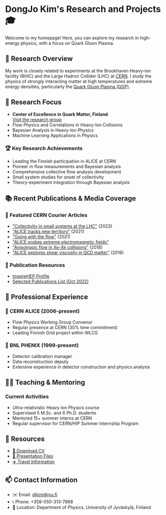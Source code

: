 # DongJo Kim's Research and Projects 🎓

Welcome to my homepage! Here, you can explore my research in high-energy physics, with a focus on Quark Gluon Plasma.

## 🔬 Research Overview

My work is closely related to experiments at the Brookhaven Heavy-ion facility (RHIC) and the Large Hadron Collider (LHC) at [CERN](http://www.cern.ch). I study the physics of strongly interacting matter at high temperatures and extreme energy densities, particularly the [Quark Gluon Plasma (QGP)](http://en.wikipedia.org/wiki/Quark-gluon_plasma).

## 🎯 Research Focus
- **Center of Excellence in Quark Matter, Finland**  
  [Visit the research group](https://www.jyu.fi/en/research-groups/centre-of-excellence-in-quark-matter)
- Flow Physics and Correlations in Heavy-Ion Collisions
- Bayesian Analysis in Heavy-Ion Physics
- Machine Learning Applications in Physics

### 🏆 Key Research Achievements
- Leading the Finnish participation in ALICE at CERN
- Pioneer in flow measurements and Bayesian analysis
- Comprehensive collective flow analysis development
- Small system studies for onset of collectivity
- Theory-experiment integration through Bayesian analysis

## 📚 Recent Publications & Media Coverage
### 📰 Featured CERN Courier Articles
- ["Collectivity in small systems at the LHC"](https://cerncourier.com/a/collectivity-in-small-systems-produced-at-the-lhc/) (2023)
- ["ALICE tracks new territory"](https://cerncourier.com/a/alice-tracks-new-territory/) (2021)
- ["Going with the flow"](https://cerncourier.com/a/going-with-the-flow/) (2021)
- ["ALICE probes extreme electromagnetic fields"](https://cerncourier.com/a/alice-probes-extreme-electromagnetic-fields/)
- ["Anisotropic flow in Xe-Xe collisions"](https://cerncourier.com/anisotropic-flow-in-xe-xe-collisions/) (2018)
- ["ALICE explores shear viscosity in QCD matter"](https://cerncourier.com/alice-explores-shear-viscosity-in-qcd-matter/) (2016)

### 📖 Publication Resources
- [InspireHEP Profile](http://inspirehep.net/search?ln=en&ln=en&p=find+a+D.J+Kim&of=hb&action_search=Search&sf=&so=d&rm=&rg=25&sc=0)
- [Selected Publications List (Oct 2022)](documents/PublicationList_djkim_20221009.pdf)

## 💼 Professional Experience
### 🔬 CERN ALICE (2006-present)
- Flow Physics Working Group Convenor
- Regular presence at CERN (30% time commitment)
- Leading Finnish Grid project within WLCG

### 🔬 BNL PHENIX (1999-present)
- Detector calibration manager
- Data reconstruction deputy
- Extensive experience in detector construction and physics analysis

## 👨‍🏫 Teaching & Mentoring
### Current Activities
- Ultra-relativistic Heavy Ion Physics course
- Supervised 5 M.Sc. and 6 Ph.D. students
- Mentored 15+ summer interns at CERN
- Regular supervisor for CERN/HIP Summer Internship Program

## 📂 Resources
- [📄 Download CV](documents/djkim_cv.pdf)
- [🎯 Presentation Files](presentations/)
- [✈️ Travel Information](https://drive.google.com/open?id=1v7H3h0oxobY8pr-5-ZOZAL2b_Ec&usp=sharing)

## 📫 Contact Information
- ✉️ Email: djkim@jyu.fi
- 📞 Phone: +358-050-313-7868
- 📍 Location: Department of Physics, University of Jyväskylä, Finland